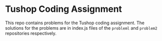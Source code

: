 # Tushop Coding Assignment

This repo contains problems for the Tushop coding assignment. The solutions for the problems are in index.js files of the `probleml` and `problem2` repositories respectively.
